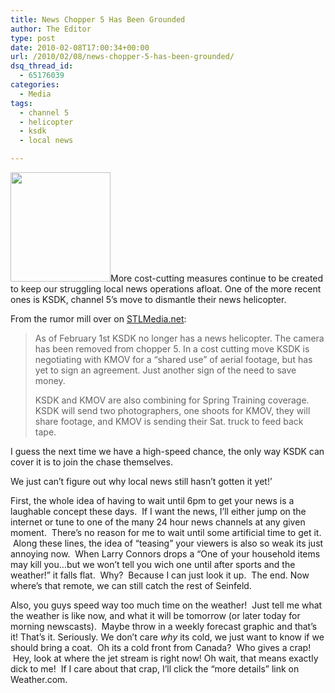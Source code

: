 ```yaml
---
title: News Chopper 5 Has Been Grounded
author: The Editor
type: post
date: 2010-02-08T17:00:34+00:00
url: /2010/02/08/news-chopper-5-has-been-grounded/
dsq_thread_id:
  - 65176039
categories:
  - Media
tags:
  - channel 5
  - helicopter
  - ksdk
  - local news

---
```

[<img class="alignright size-full wp-image-3171" title="arnie2" src="http://punchingkitty.com/wp-content/uploads/2010/02/arnie2.jpeg" alt="" width="160" height="175" />][1]More cost-cutting measures continue to be created to keep our struggling local news operations afloat. One of the more recent ones is KSDK, channel 5&#8217;s move to dismantle their news helicopter.

From the rumor mill over on <a href="http://stlmediastuff.blogspot.com/2010/02/flying-united.html" target="_blank">STLMedia.net</a>:

> As of February 1st KSDK no longer has a news helicopter. The camera has been removed from chopper 5. In a cost cutting move KSDK is negotiating with KMOV for a &#8220;shared use&#8221; of aerial footage, but has yet to sign an agreement. Just another sign of the need to save money.
> 
> KSDK and KMOV are also combining for Spring Training coverage. KSDK will send two photographers, one shoots for KMOV, they will share footage, and KMOV is sending their Sat. truck to feed back tape.

I guess the next time we have a high-speed chance, the only way KSDK can cover it is to join the chase themselves.

We just can&#8217;t figure out why local news still hasn&#8217;t gotten it yet!&#8217;

First, the whole idea of having to wait until 6pm to get your news is a laughable concept these days.  If I want the news, I&#8217;ll either jump on the internet or tune to one of the many 24 hour news channels at any given moment.  There&#8217;s no reason for me to wait until some artificial time to get it.  Along these lines, the idea of &#8220;teasing&#8221; your viewers is also so weak its just annoying now.  When Larry Connors drops a &#8220;One of your household items may kill you&#8230;but we won&#8217;t tell you wich one until after sports and the weather!&#8221; it falls flat.  Why?  Because I can just look it up.  The end. Now where&#8217;s that remote, we can still catch the rest of Seinfeld.

Also, you guys speed way too much time on the weather!  Just tell me what the weather is like now, and what it will be tomorrow (or later today for morning newscasts).  Maybe throw in a weekly forecast graphic and that&#8217;s it! That&#8217;s it. Seriously. We don&#8217;t care _why_ its cold, we just want to know if we should bring a coat.  Oh its a cold front from Canada?  Who gives a crap!  Hey, look at where the jet stream is right now! Oh wait, that means exactly dick to me!  If I care about that crap, I&#8217;ll click the &#8220;more details&#8221; link on Weather.com.

 [1]: http://punchingkitty.com/wp-content/uploads/2010/02/arnie2.jpeg